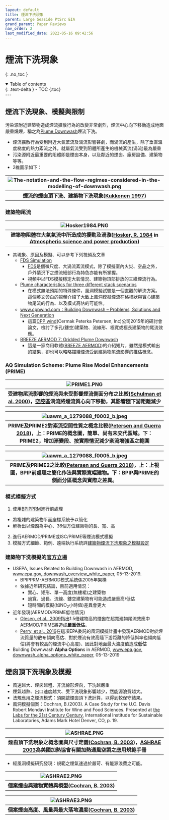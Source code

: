 ```yaml
---
layout: default
title: 煙流下洗現象
parent: Large Seaside PtSrc EIA
grand_parent: Paper Reviews
nav_order: 2
last_modified_date: 2022-05-16 09:42:56
---
```


# 煙流下洗現象
{: .no_toc }

<details open markdown="block">
  <summary>
    Table of contents
  </summary>
  {: .text-delta }
- TOC
{:toc}
</details>
---

## 煙流下洗現象、模擬與限制
污染源附近建築物造成煙流擴散行為的改變非常劇烈，煙流中心向下移動造成地面嚴重燻煙，稱之為[Plume Downwash](https://solareis.anl.gov/glossacro/dsp_wordpopup.cfm?word_id=5080)煙流下洗。
- 煙流擴散行為受到附近大氣紊流及渦流影響甚劇，而渦流的產生，除了垂直溫度梯度的熱力紊流之外，就屬氣流受到阻體所產生的機械紊流(渦流)最為嚴重
- 污染源附近最重要的阻體即是煙囪本身，以及鄰近的煙囪、廠房設備、建築物等等。
- 2維圖示如下：

| ![The-notation-and-the-flow-regimes-considered-in-the-modelling-of-downwash.png](https://raw.githubusercontent.com/sinotec2/Focus-on-Air-Quality/main/assets/images/The-notation-and-the-flow-regimes-considered-in-the-modelling-of-downwash.png)|
|:--:|
| <b>煙流的煙囪頂下洗、建築物下洗現象([Kukkonen 1997][1])</b>|

### 建築物尾流
| ![Hosker1984.PNG](https://raw.githubusercontent.com/sinotec2/Focus-on-Air-Quality/main/assets/images/Hosker1984.PNG)|
|:--:|
| <b>建築物阻體在大氣氣流中所造成的擾動及渦漩([Hosker, R. 1984][Hosker, R. 1984] in [Atmospheric science and power production][Randerson 1984])</b>|

[Hosker, R. 1984]: <https://www.osti.gov/biblio/6503687-atmospheric-science-power-production> "Hosker, R. (1984) Flow and diffusion near obstacles in Atmospheric Science and Power Production,  Ch. 7, DOE/TIC-27601."

[Randerson 1984]: <https://www.osti.gov/biblio/6503687-atmospheric-science-power-production> "Randerson, D. (1984). Atmospheric science and power production (No. DOE/TIC-27601). USDOE Technical Information Center, Oak Ridge, TN."

- 其現象、原因及模擬、可以參考下列視頻及文章
  - [FDS Simulation](https://www.youtube.com/watch?v=UkV2JHg9CX8)
    - [FDS](https://pages.nist.gov/fds-smv/)是個微尺度、大渦流紊流模式，除了模擬室內火災、空品之外，戶外情況下之煙流細部行為特色亦能有所掌握。
    - 視頻中以FDS模擬穩定大氣情況、建築物頂部排放的三維煙流行為。
  - [Plume characteristics for three different stack scenarios](https://www.youtube.com/watch?v=qQJRSrfv8eQ)
    - 在模式無法預期的特殊條件，風洞模擬試驗是一個直觀的解決方案。這個英文旁白的視頻介紹了大致上風洞模擬煙流在格柵狀與實心建築物尾流的行為、以及模式高估的可能性。
  - [www.cppwind.com：Building Downwash – Problems, Solutions and Next Generation](ftp://newftp.epa.gov/Air/aqmg/SCRAM/conferences/2015_11th_Conference_On_Air_Quality_Modeling/Presentations/3-6_Building_Downwash-CPP-11thMC.pdf)
    - 這篇[CPP wind](https://cppwind.com/)(Cermak Peterka Petersen, Inc)公司2015年的研討會論文，檢討了多孔(鏤空)建築物、流線形、極寬或極長建築物的尾流效應。
  - [BREEZE AERMOD 7: Gridded Plume Downwash](https://www.youtube.com/watch?v=bgoU9GTNYHs)
    - 這是一家商用軟體([BREEZE AERMOD](https://www.trinityconsultants.com/software/dispersion/aermod))的介紹短片，雖然是模式輸出的結果，卻也可以略略描繪煙流受到建築物尾流影響的推估概念。  

### AQ Simulation Scheme: Plume Rise Model Enhancements (PRIME)

| ![PRIME1.PNG](https://raw.githubusercontent.com/sinotec2/Focus-on-Air-Quality/main/assets/images/PRIME1.PNG)|
|:--:|
| <b>受建物尾流影響的煙流與未受影響煙流側面分布之比較([Schulman et al. 2000][Schulman et al. 2000])，[空腔區]()渦流將煙流質心向下移動，其影響隨下游距離減少</b>|



[Schulman et al. 2000]: <https://www.tandfonline.com/doi/full/10.1080/10473289.2000.10464017> "Schulman, L.L., Strimaitis, D.G., and Scire, J.S. (2000). Development and Evaluation of the PRIME Plume Rise and Building Downwash Model. Journal of the Air & Waste Management Association 50 (3):378–390. doi:10.1080/10473289.2000.10464017."

| ![uawm_a_1279088_f0002_b.jpeg](https://raw.githubusercontent.com/sinotec2/Focus-on-Air-Quality/main/assets/images/uawm_a_1279088_f0002_b.jpeg)|
|:--:|
| <b>PRIME及PRIME2對紊流空間性質之概念比較([Petersen and Guerra 2018][Petersen and Guerra 2018])，上：PRIME的概念圖，簡單、尚有未交代區域。下：PRIME2，增加漸變段、按實際情況減少紊流增強區之範圍</b>|

| ![uawm_a_1279088_f0005_b.jpeg](https://raw.githubusercontent.com/sinotec2/Focus-on-Air-Quality/main/assets/images/uawm_a_1279088_f0005_b.jpeg)|
|:--:|
| <b>PRIME及PRIME2之比較([Petersen and Guerra 2018][Petersen and Guerra 2018])，上：上視圖，BPIP前處理之簡化作法與實際寬幅建物。下：BPIP與PRIME的側面分區概念與實際之差異。</b>|

[Petersen and Guerra 2018]: <https://www.sciencedirect.com/science/article/abs/pii/S0167610517306669> "Petersen, R. L. and Guerra, S. A., (2018). PRIME2: Development and evaluation of improved building downwash algorithms for rectangular and streamlined structures. Atmospheric Environment, 173, 67-78."

### 模式模擬方式
1.  使用[BPIPPRM](https://sinotec2.github.io/Focus-on-Air-Quality/PlumeModels/SO_pathways/BPIP/)進行前處理
  - 將複雜的建築物平面座標系統予以簡化
  - 解析出以煙囪為中心、36個方位建築物的長、寬、高
2. 進行AERMOD/PRIME或ISC/PRIME等煙流模式模擬
3. 模擬方式細節、範例、遠端執行系統詳[建築物煙流下洗現象之模擬設定](https://sinotec2.github.io/Focus-on-Air-Quality/PlumeModels/SO_pathways/BPIP/)


### 建築物下洗模擬的[官方立場](https://www.epa.gov/scram/aermod-modeling-system-development-documents)
- USEPA, Issues Related to Building Downwash in AERMOD,  [www.epa.gov, downwash_overview_white_paper](https://www.epa.gov/sites/default/files/2021-01/documents/downwash_overview_white_paper.pdf), 05-13-2019.
  - BPIPPRM-AERMOD模式系統係2005年架構
  - 依據近年研究結論，目前適用情況：
    - 實心、矩形、單一高度(無樓裙)之建築物
    - 過寬、過長、流線、鏤空建築物有可能造成嚴重高/低估
    - 短時間的模擬(如NO<sub>2</sub>小時值)差異會更大
- 近年發現(AERMOD/PRIME低估情況)
  - [Olesen, et al., 2009][3]指出1.5倍建物高的煙囪在超寬建物尾流效應中AERMOD/PRIME將造成**嚴重低估**。
  - [Perry, et al., 2016][4]在這項EPA委託的風洞模擬計畫中發現AERMOD對於煙流質量的散布傾向高估、對於煙流有效高隨下游距離的降低斜率也傾向低估(將會有較高的煙流中心高度)、因此對地面最大濃度值造成**低估**
- Building Downwash **Alpha Option**s in AERMOD, [www.epa.gov, downwash_alpha_options_white_paper](https://www.epa.gov/sites/default/files/2021-01/documents/downwash_alpha_options_white_paper.pdf), 05-13-2019

[1]: <https://www.researchgate.net/publication/264396988_A_DISPERSION_MODELLING_SYSTEM_FOR_URBAN_AIR_POLLUTION> "Kukkonen, J. (1997). A DISPERSION MODELLING SYSTEM FOR URBAN AIR POLLUTION. Finnish Meteorological Institute, Helsinki, Finland."
[2]: <https://www.epa.gov/sites/default/files/2021-01/documents/downwash_overview_white_paper.pdf> "USEPA, Issues Related to Building Downwash in AERMOD, 2021,01"
[3]: <https://link.springer.com/article/10.1007/s10546-009-9355-9> "Olesen, H.R., Berkowicz, R., Ketzel, M., Lofstrom, P. (2009). Validation of OML, AERMOD/PRIME and MISKAM using the Thompson wind tunnel data set for simple stack-building configurations. Boundary-Layer Meteorol. 131, 73-83."
[4]: <https://www.sciencedirect.com/science/article/abs/pii/S1352231016305829> "Perry, S.G., Heist, D.K., Brouwer, L.H., Monbureau, E.M., and L.A. Brixley (2016). Characterization of pollutant dispersion near elongated buildings based on wind tunnel simulations, Atmospheric Environment, Vol. 42, 286-295."

## 煙囪頂下洗現象及模擬
- 風速越大、煙囪越粗、非流線形煙囪，下洗越嚴重
- 煙氣越熱、出口速度越大、受下洗現象影響越少，然能源浪費越大。
- 法規應用之煙流模式：須開啟煙囪頂下洗計算，以得到較保守結果。
- 風洞模擬個案：Cochran, B.(2003). A Case Study for the U.C. Davis Robert Mondavi Institute for Wine and Food Sciences. Presented at [the Labs for the 21st Century Century](https://labs21.lbl.gov/DPM/Assets/H1_Cochran.pdf), International Institude for Sustainable Laboratories, Adams Mark Hotel Denver, CO, p. 19.

| ![ASHRAE.PNG](https://raw.githubusercontent.com/sinotec2/Focus-on-Air-Quality/main/assets/images/ASHRAE.PNG)|
|:--:|
| <b>煙囪頂下洗現象之概念圖與尺寸定義([Cochran, B. 2003][Cochran, B. 2003])，[ASHRAE 2003][ASHRAE 2003]為美國加熱協會有關加熱通風空調之應用規範手冊</b>|

[Cochran, B. 2003]: <https://labs21.lbl.gov/DPM/Assets/H1_Cochran.pdf> "Cochran, B.(2003). A Case Study for the U.C. Davis Robert Mondavi Institute for Wine and Food Sciences. Presented at the Labs for the 21st Century Century, International Institude for Sustainable Laboratories, Adams Mark Hotel Denver, CO, p. 19."

[ASHRAE 2003]: <https://www.amazon.com/s?i=stripbooks&rh=p_27%3AAmerican+Society+of+Heating+%28Compiler%29&s=relevancerank&text=American+Society+of+Heating+%28Compiler%29&ref=dp_byline_sr_book_1> "American Society of Heating, 2003 ASHRAE HANDBOOK : Heating, Ventilating, and Air-Conditioning Applications : Inch-Pound Edition (2003 ASHRAE HANDBOOK: HVAC Applications : I-P Edition), "

- 經風洞模擬研究發現：規範之煙氣速過於嚴苛、有能源浪費之可能。

| ![ASHRAE2.PNG](https://raw.githubusercontent.com/sinotec2/Focus-on-Air-Quality/main/assets/images/ASHRAE2.PNG)|
|:--:|
| <b>個案煙囪與建物實體與模型([Cochran, B. 2003][Cochran, B. 2003])</b>|

| ![ASHRAE3.PNG](https://raw.githubusercontent.com/sinotec2/Focus-on-Air-Quality/main/assets/images/ASHRAE3.PNG)|
|:--:|
| <b>個案煙囪高度、風量與最大落地濃度([Cochran, B. 2003][Cochran, B. 2003])</b>|